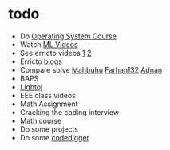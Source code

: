 # todo 
- Do [Operating System Course](https://www.coursera.org/learn/os-power-user/home/welcome)
- Watch [ML Videos](https://web.facebook.com/tamim.shahriar.subeen)
- See erricto videos [1](https://www.youtube.com/channel/UCBr_Fu6q9iHYQCh13jmpbrg) [2](https://www.youtube.com/channel/UC2D_ekI79trchAxgRq5mwpQ)
- Erricto [blogs](https://codeforces.com/blog/Errichto)
- Compare solve [Mahbuhu](https://codeforces.com/submissions/Mahabhu) [Farhan132](https://codeforces.com/profile/Farhan132) [Adnan](https://codeforces.com/profile/adnan_toky)
- BAPS 
- [Lightoj](https://lightoj.com/)
- EEE class videos
- Math Assignment
- Cracking the coding interview
- Math course
- Do some projects
- Do some [codedigger](https://codedigger.tech/levelwise/practice)
